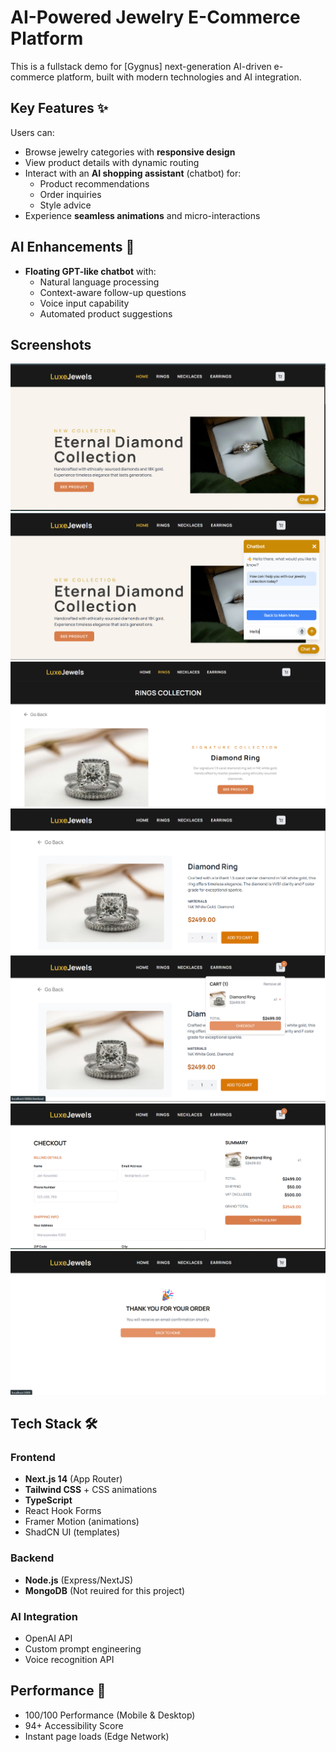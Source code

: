 # AI-Powered Jewelry E-Commerce Platform

This is a fullstack demo for [Gygnus] next-generation AI-driven e-commerce platform, built with modern technologies and AI integration.

## Key Features ✨

Users can:

- Browse jewelry categories with **responsive design**
- View product details with dynamic routing
- Interact with an **AI shopping assistant** (chatbot) for:
  - Product recommendations
  - Order inquiries
  - Style advice
- Experience **seamless animations** and micro-interactions

## AI Enhancements 🤖

- **Floating GPT-like chatbot** with:
  - Natural language processing
  - Context-aware follow-up questions
  - Voice input capability
  - Automated product suggestions

## Screenshots

![Homepage](/public/package/homepage.png)
![AI Chatbot](/public/package/chatbot.png)
![Product Page](/public/package/product.png)
![Product Details Page](/public/package/product-details.png)
![Checkout Cart drop down](/public/package/checkout-cart.png)
![Billing Page](/public/package/billing-page.png)
![Order Success Page](/public/package/order-success.png)

## Tech Stack 🛠️

### Frontend

- **Next.js 14** (App Router)
- **Tailwind CSS** + CSS animations
- **TypeScript**
- React Hook Forms
- Framer Motion (animations)
- ShadCN UI (templates)

### Backend

- **Node.js** (Express/NextJS)
- **MongoDB** (Not reuired for this project)

### AI Integration

- OpenAI API
- Custom prompt engineering
- Voice recognition API

## Performance 🚀

- 100/100 Performance (Mobile & Desktop)
- 94+ Accessibility Score
- Instant page loads (Edge Network)
